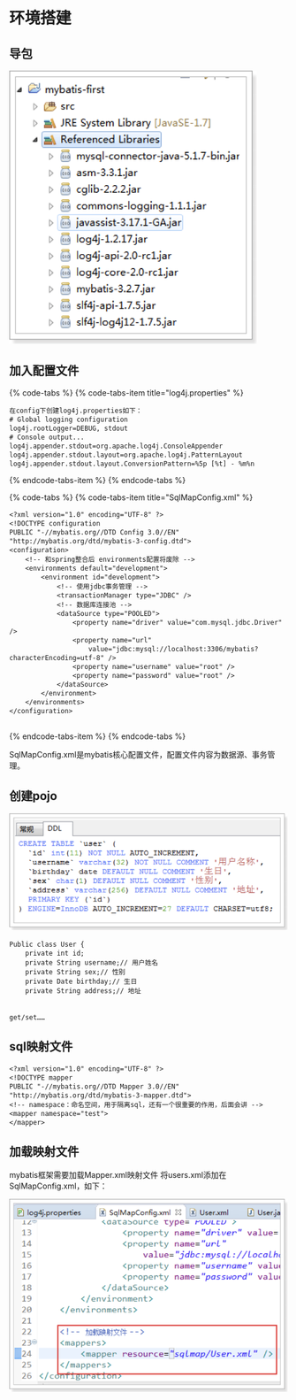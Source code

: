 # 环境搭建

## 导包

![](../../../.gitbook/assets/image%20%28186%29.png)

## 加入配置文件

{% code-tabs %}
{% code-tabs-item title="log4j.properties" %}
```text
在config下创建log4j.properties如下：
# Global logging configuration
log4j.rootLogger=DEBUG, stdout
# Console output...
log4j.appender.stdout=org.apache.log4j.ConsoleAppender
log4j.appender.stdout.layout=org.apache.log4j.PatternLayout
log4j.appender.stdout.layout.ConversionPattern=%5p [%t] - %m%n

```
{% endcode-tabs-item %}
{% endcode-tabs %}

{% code-tabs %}
{% code-tabs-item title="SqlMapConfig.xml" %}
```text
<?xml version="1.0" encoding="UTF-8" ?>
<!DOCTYPE configuration
PUBLIC "-//mybatis.org//DTD Config 3.0//EN"
"http://mybatis.org/dtd/mybatis-3-config.dtd">
<configuration>
	<!-- 和spring整合后 environments配置将废除 -->
	<environments default="development">
		<environment id="development">
			<!-- 使用jdbc事务管理 -->
			<transactionManager type="JDBC" />
			<!-- 数据库连接池 -->
			<dataSource type="POOLED">
				<property name="driver" value="com.mysql.jdbc.Driver" />
				<property name="url"
					value="jdbc:mysql://localhost:3306/mybatis?characterEncoding=utf-8" />
				<property name="username" value="root" />
				<property name="password" value="root" />
			</dataSource>
		</environment>
	</environments>
</configuration>


```
{% endcode-tabs-item %}
{% endcode-tabs %}

SqlMapConfig.xml是mybatis核心配置文件，配置文件内容为数据源、事务管理。

## 创建pojo

![](../../../.gitbook/assets/image%20%2861%29.png)

```text
Public class User {
	private int id;
	private String username;// 用户姓名
	private String sex;// 性别
	private Date birthday;// 生日
	private String address;// 地址


get/set……

```

## sql映射文件

```text
<?xml version="1.0" encoding="UTF-8" ?>
<!DOCTYPE mapper
PUBLIC "-//mybatis.org//DTD Mapper 3.0//EN"
"http://mybatis.org/dtd/mybatis-3-mapper.dtd">
<!-- namespace：命名空间，用于隔离sql，还有一个很重要的作用，后面会讲 -->
<mapper namespace="test">
</mapper>

```

## 加载映射文件

mybatis框架需要加载Mapper.xml映射文件 将users.xml添加在SqlMapConfig.xml，如下：

![](../../../.gitbook/assets/image%20%2870%29.png)


